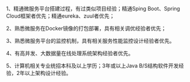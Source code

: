 1、精通微服务平台搭建过程，有过类似项目经验；精通Sping Boot、Spring Cloud框架者优先；精通eureka、zuul者优先；

2、熟悉微服务在Docker镜像的打包部署，具有相关调优经验者优先；

3、熟悉微服务平台的监控机制，具有相关服务性能监控设计经验者优先。

4、有高并发、大数据量在线处理系统架构经验者优先。

5、计算机相关专业统招本科及以上学历；3年或以上Java B/S结构软件开发经验，2年以上架构设计经验。

